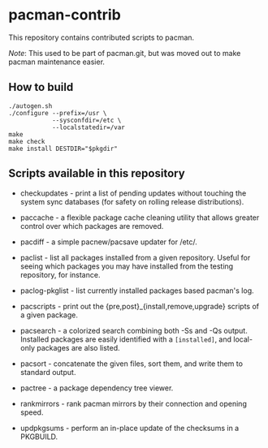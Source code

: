 # pacman-contrib

This repository contains contributed scripts to pacman.

*Note*: This used to be part of pacman.git, but was moved out to make pacman maintenance easier.

## How to build

```
./autogen.sh
./configure --prefix=/usr \
            --sysconfdir=/etc \
            --localstatedir=/var
make
make check
make install DESTDIR="$pkgdir"
```

## Scripts available in this repository

- checkupdates - print a list of pending updates without touching the system
  sync databases (for safety on rolling release distributions).

- paccache - a flexible package cache cleaning utility that allows greater
  control over which packages are removed.

- pacdiff - a simple pacnew/pacsave updater for /etc/.

- paclist - list all packages installed from a given repository. Useful for seeing
  which packages you may have installed from the testing repository,
  for instance.

- paclog-pkglist - list currently installed packages based pacman's log.

- pacscripts - print out the {pre,post}\_{install,remove,upgrade}
  scripts of a given package.

- pacsearch - a colorized search combining both -Ss and -Qs output. Installed
  packages are easily identified with a `[installed]`, and
  local-only packages are also listed.

- pacsort - concatenate the given files, sort them, and write them to standard output.

- pactree - a package dependency tree viewer.

- rankmirrors - rank pacman mirrors by their connection and opening speed.

- updpkgsums - perform an in-place update of the checksums in a PKGBUILD.
